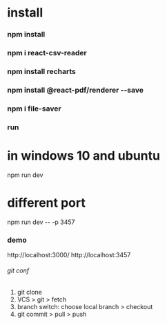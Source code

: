 

# install 
### npm install
### npm i react-csv-reader
### npm install recharts
### npm install @react-pdf/renderer --save
### npm i file-saver

### run
# in windows 10 and ubuntu
npm run dev

# different port
npm run dev -- -p 3457

            
### demo 
http://localhost:3000/
http://localhost:3457



###### git conf
1. git clone 
2. VCS > git > fetch
3. branch switch: choose local branch > checkout 
4. git  commit > pull > push



